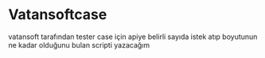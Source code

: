 # Vatansoftcase
vatansoft tarafından tester case için apiye belirli sayıda  istek atıp  boyutunun ne kadar olduğunu bulan scripti yazacağım
